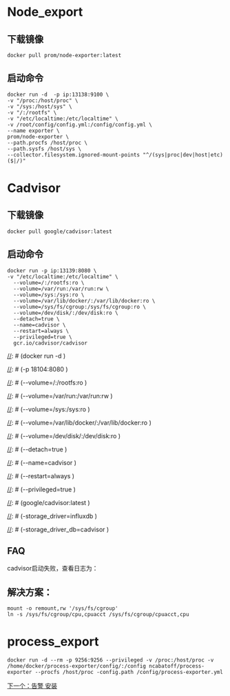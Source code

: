 # Node_export

## 下载镜像

~~~
docker pull prom/node-exporter:latest 
~~~

## 启动命令

~~~
docker run -d  -p ip:13138:9100 \
-v "/proc:/host/proc" \
-v "/sys:/host/sys" \
-v "/:/rootfs" \
-v "/etc/localtime:/etc/localtime" \
-v /root/config/config.yml:/config/config.yml \
--name exporter \
prom/node-exporter \
--path.procfs /host/proc \
--path.sysfs /host/sys \
--collector.filesystem.ignored-mount-points "^/(sys|proc|dev|host|etc)($|/)"
~~~

# Cadvisor

## 下载镜像

~~~
docker pull google/cadvisor:latest
~~~

## 启动命令

~~~
docker run -p ip:13139:8080 \
-v "/etc/localtime:/etc/localtime" \
  --volume=/:/rootfs:ro \
  --volume=/var/run:/var/run:rw \
  --volume=/sys:/sys:ro \
  --volume=/var/lib/docker/:/var/lib/docker:ro \
  --volume=/sys/fs/cgroup:/sys/fs/cgroup:ro \
  --volume=/dev/disk/:/dev/disk:ro \
  --detach=true \
  --name=cadvisor \
  --restart=always \
  --privileged=true \
  gcr.io/cadvisor/cadvisor
  ~~~

[//]: # (docker run -d \)

[//]: # (-p 18104:8080 \)

[//]: # (--volume=/:/rootfs:ro \)

[//]: # (--volume=/var/run:/var/run:rw \)

[//]: # (--volume=/sys:/sys:ro \)

[//]: # (--volume=/var/lib/docker/:/var/lib/docker:ro \)

[//]: # (--volume=/dev/disk/:/dev/disk:ro \)

[//]: # (--detach=true \)

[//]: # (--name=cadvisor \)

[//]: # (--restart=always \)

[//]: # (--privileged=true \)

[//]: # (google/cadvisor:latest \)

[//]: # (-storage_driver=influxdb \)

[//]: # (-storage_driver_db=cadvisor \)

[//]: # (-storage_driver_host=192.168.1.158:8086 )

## FAQ

cadvisor启动失败，查看日志为：

## 解决方案：

~~~
mount -o remount,rw '/sys/fs/cgroup'
ln -s /sys/fs/cgroup/cpu,cpuacct /sys/fs/cgroup/cpuacct,cpu
~~~

# process_export

~~~
docker run -d --rm -p 9256:9256 --privileged -v /proc:/host/proc -v /home/docker/process-exporter/config/:/config ncabatoff/process-exporter --procfs /host/proc -config.path /config/process-exporter.yml
~~~

[下一个：告警  安装](https://github.com/deanls1/note/blob/main/prometheus/3.%E5%91%8A%E8%AD%A6.md)
